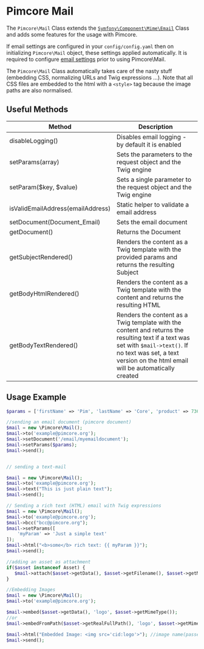# Pimcore Mail

The `Pimcore\Mail` Class extends the [`Symfony\Component\Mime\Email`](https://symfony.com/doc/5.2/mailer.html#email-addresses)
Class and adds some features for the usage with Pimcore.

If email settings are configured in your `config/config.yaml` then on initializing
`Pimcore\Mail` object, these settings applied automatically. It is required to configure [email settings](./README.md#page_General-Information) prior to using Pimcore\Mail.

The `Pimcore\Mail` Class automatically takes care of the nasty stuff (embedding CSS,
normalizing URLs and Twig expressions ...). Note that all CSS files are embedded
to the html with a `<style>` tag because the image paths are also normalised.

## Useful Methods

| Method                            | Description                                                                                                                                                                                                |
|-----------------------------------|------------------------------------------------------------------------------------------------------------------------------------------------------------------------------------------------------------|
| disableLogging()                  | Disables email logging - by default it is enabled                                                                                                                                                          |
| setParams(array)                  | Sets the parameters to the request object and the Twig engine                                                                                                                                             |
| setParam($key, $value)            | Sets a single parameter to the request object and the Twig engine                                                                                                                                         |
| isValidEmailAddress(emailAddress) | Static helper to validate a email address                                                                                                                                                                  |
| setDocument(Document_Email)       | Sets the email document                                                                                                                                                                                    |
| getDocument()                     | Returns the Document                                                                                                                                                                                       |
| getSubjectRendered()              | Renders the content as a Twig template with the provided params and returns the resulting Subject                                                                                                                                |
| getBodyHtmlRendered()             | Renders the content as a Twig template with the content and returns the resulting HTML                                                                                                                                   |
| getBodyTextRendered()             | Renders the content as a Twig template with the content and returns the resulting text if a text was set with `$mail->text()`. If no text was set, a text version on the html email will be automatically created |

## Usage Example

```php
$params = ['firstName' => 'Pim', 'lastName' => 'Core', 'product' => 73613];

//sending an email document (pimcore document)
$mail = new \Pimcore\Mail();
$mail->to('example@pimcore.org');
$mail->setDocument('/email/myemaildocument');
$mail->setParams($params);
$mail->send();


// sending a text-mail

$mail = new \Pimcore\Mail();
$mail->to('example@pimcore.org');
$mail->text("This is just plain text");
$mail->send();

// Sending a rich text (HTML) email with Twig expressions
$mail = new \Pimcore\Mail();
$mail->to('example@pimcore.org');
$mail->bcc("bcc@pimcore.org");
$mail->setParams([
    'myParam' => 'Just a simple text'
]);
$mail->html("<b>some</b> rich text: {{ myParam }}");
$mail->send();

//adding an asset as attachment
if($asset instanceof Asset) {
   $mail->attach($asset->getData(), $asset->getFilename(), $asset->getMimeType());
}

//Embedding Images
$mail = new \Pimcore\Mail();
$mail->to('example@pimcore.org');

$mail->embed($asset->getData(), 'logo', $asset->getMimeType());
//or
$mail->embedFromPath($asset->getRealFullPath(), 'logo', $asset->getMimeType());

$mail->html("Embedded Image: <img src='cid:logo'>"); //image name(passed second argument in embed) as ref
$mail->send();
```
